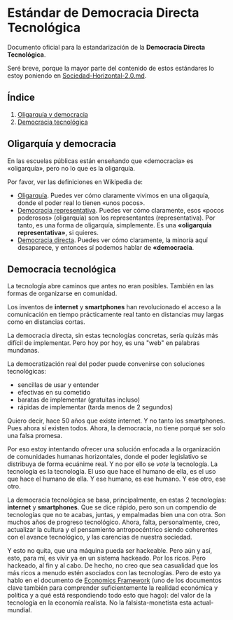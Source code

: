 # Estándar de Democracia Directa Tecnológica

Documento oficial para la estandarización de la **Democracia Directa Tecnológica**.

Seré breve, porque la mayor parte del contenido de estos estándares lo estoy poniendo en [Sociedad-Horizontal-2.0.md](https://github.com/allnulled/democracia-2.0/blob/main/info/Sociedad-Horizontal-2.0.md).

## Índice

1. [Oligarquía y democracia](#oligarquía-y-democracia)
2. [Democracia tecnológica](#democracia-tecnológica)

## Oligarquía y democracia

En las escuelas públicas están enseñando que «democracia» es «oligarquía», pero no lo que es la oligarquía.

Por favor, ver las definiciones en Wikipedia de:
  - [Oligarquía](https://es.wikipedia.org/wiki/Oligarqu%C3%ADa). Puedes ver cómo claramente vivimos en una oligaquía, donde el poder real lo tienen «unos pocos».
  - [Democracia representativa](https://es.wikipedia.org/wiki/Democracia_representativa). Puedes ver cómo claramente, esos «pocos poderosos» (oligarquía) son los representantes (representativa). Por tanto, es una forma de oligarquía, simplemente. Es una **«oligarquía representativa»**, si quieres.
  - [Democracia directa](https://es.wikipedia.org/wiki/Democracia_directa). Puedes ver cómo claramente, la minoría aquí desaparece, y entonces sí podemos hablar de **«democracia**.

## Democracia tecnológica

La tecnología abre caminos que antes no eran posibles. También en las formas de organizarse en comunidad.

Los inventos de **internet** y **smartphones** han revolucionado el acceso a la comunicación en tiempo prácticamente real tanto en distancias muy largas como en distancias cortas.

La democracia directa, sin estas tecnologías concretas, sería quizás más difícil de implementar. Pero hoy por hoy, es una "web" en palabras mundanas.

La democratización real del poder puede convenirse con soluciones tecnológicas:
  - sencillas de usar y entender
  - efectivas en su cometido
  - baratas de implementar (gratuitas incluso)
  - rápidas de implementar (tarda menos de 2 segundos)

Quiero decir, hace 50 años que existe internet. Y no tanto los smartphones. Pues ahora sí existen todos. Ahora, la democracia, no tiene porqué ser solo una falsa promesa.

Por eso estoy intentando ofrecer una solución enfocada a la organización de comunidades humanas horizontales, donde el poder legislativo se distribuya de forma ecuánime real. Y no por ello se *vote* la tecnología. La tecnología es la tecnología. El uso que hace el humano de ella, es el uso que hace el humano de ella. Y ese humano, es ese humano. Y ese otro, ese otro.

La democracia tecnológica se basa, principalmente, en estas 2 tecnologías: **internet** y **smartphones**. Que se dice rápido, pero son un compendio de tecnologías que no te acabas, juntas, y empalmadas bien una con otra. Son muchos años de progreso tecnológico. Ahora, falta, personalmente, creo, actualizar la cultura y el pensamiento antropocéntrico siendo coherentes con el avance tecnológico, y las carencias de nuestra sociedad.

Y esto no quita, que una máquina pueda ser hackeable. Pero aún y así, esto, para mí, es vivir ya en un sistema hackeado. Por los ricos. Pero hackeado, al fin y al cabo. De hecho, no creo que sea casualidad que los más ricos a menudo estén asociados con las tecnologías. Pero de esto ya hablo en el documento de [Economics Framework](https://allnulled.github.io/economics-framework/Macroeconomia.html) (uno de los documentos clave también para comprender suficientemente la realidad económica y política y a qué está respondiendo todo esto que hago): del valor de la tecnología en la economía realista. No la falsista-monetista esta actual-mundial.